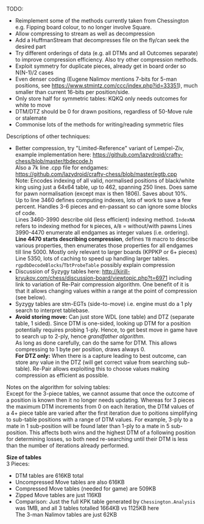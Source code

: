 TODO:
- Reimplement some of the methods currently taken from Chessington
  e.g. Fipping board colour, to no longer involve Square.  
- Allow compressing to stream as well as decompression
- Add a HuffmanStream that decompresses file on the fly/can seek the desired part
- Try different orderings of data (e.g. all DTMs and all Outcomes separate)
  to improve compression efficiency. Also try other compression methods.
- Exploit symmetry for duplicate pieces, already get in board order so N(N-1)/2 cases
- Even denser coding (Eugene Nalimov mentions 7-bits for 5-man positions, see https://www.stmintz.com/ccc/index.php?id=33351),
  much smaller than current 16-bits per position/side.
- Only store half for symmetric tables: KQKQ only needs outcomes for white to move  
- DTM/DTZ should be 0 for drawn positions, regardless of 50-Move rule or stalemate
- Commonise lots of the methods for writing/reading symmetric files

Descriptions of other techniques:  
- Better compression, try "Limited-Reference" variant of Lempel-Ziv,
  example implementation here: https://github.com/lazydroid/crafty-chess/blob/master/tbdecode.h  
  Also a 7k line .cpp file for endgames: https://github.com/lazydroid/crafty-chess/blob/master/egtb.cpp  
    Note: Encodes indexing of all valid, normalised positions of black/white
  king using just a 64x64 table, up to 462, spanning 250 lines. Does same
  for pawn normalisation (except max is then 1806). Saves about 10%.  
    Up to line 3460 defines computing indexes, lots of work to save a few percent.
  Handles 3-6 pieces and en-passant so can ignore some blocks of code.  
    Lines 3460-3990 describe old (less efficient) indexing method. 
 `IndexNA` refers to indexing method for `N` pieces, `A`/`B` = without/with pawns
    Lines 3990-4470 enumerate all endgames as integer values (i.e. ordering).  
    **Line 4470 starts describing compression**, defines `TB` macro to describe
  various properties, then enumerates those properties for all endgames till line 5000.
  Mostly only relevant to larger boards (KPPKP or 6+ pieces)  
    Line 5350, lots of caching to speed up handling larger tables.  
    `rgpdbDecodeBlocks`/`TbtProbeTable` possibly explain compression
- Discussion of Syzygy tables here: http://kirill-kryukov.com/chess/discussion-board/viewtopic.php?t=6971
  including link to variation of Re-Pair compression algorithm. One benefit of it is that
  it allows changing values within a range at the point of compression (see below).
- Syzygy tables are stm-EGTs (side-to-move) i.e. engine must do a 1 ply search
  to interpret tablebase.
- **Avoid storing move:** Can just store WDL (one table) and DTZ (separate table, 1 sided).
  Since DTM is one-sided, looking up DTM for a position potentially requires probing 1-ply.
  Hence, to get best move in game have to search up to 2-ply, hence *grandfather algorithm*.  
  As long as done carefully, can do the same for DTM. This allows compressing to 1 byte per position, draws always 0.  
  **For DTZ only:** When there is a capture leading to best outcome, can store any value 
  in the DTZ (will get correct value from searching sub-table). Re-Pair allows exploiting this
  to choose values making compression as efficient as possible.

Notes on the algorithm for solving tables:  
Except for the 3-piece tables, we cannot assume that once the outcome of a position
is known then it no longer needs updating. Whereas for 3 pieces the maximum DTM increments
from 0 on each iteration, the DTM values of a 4+ piece table are varied after the first iteration
due to poitions simplifying to sub-table positions with a range of DTM values. For example,
3-ply to a mate in 1 sub-position will be found later than 1-ply to a mate in 5 sub-position.
This affects both wins and the highest DTM of a following position for determining losses,
so both need re-searching until their DTM is less than the number of iterations already performed.

**Size of tables**  
3 Pieces:
  - DTM tables are 616KB total  
  - Uncompressed Move tables are also 616KB
  - Compressed Move tables (needed for game) are 509KB
  - Zipped Move tables are just 116KB
  - Comparison: Just the full KPK table generated by `Chessington.Analysis` was 
      1MB, and all 3 tables totalled 1664KB vs 1125KB here  
      The 3-man Nalimov tables are just 62KB
